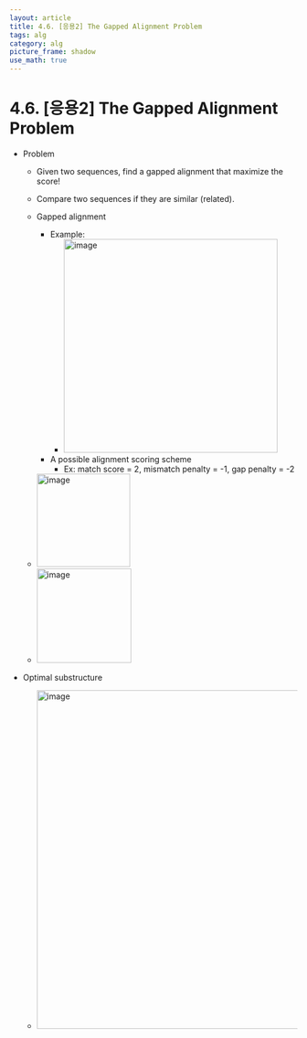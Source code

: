 ```yaml
---
layout: article
title: 4.6. [응용2] The Gapped Alignment Problem
tags: alg
category: alg
picture_frame: shadow
use_math: true
---
```


# 4.6. [응용2] The Gapped Alignment Problem

- Problem
  - Given two sequences, find a gapped alignment that maximize the score!
  - Compare two sequences if they are similar (related). 
  - Gapped alignment
    - Example: 
      - <img width="374" alt="image" src="https://user-images.githubusercontent.com/46957634/182865743-1cb1d17d-d514-46c6-b53e-9a27fb55df10.png">
    - A possible alignment scoring scheme
      - Ex: match score = 2, mismatch penalty = -1, gap penalty = -2

  - <img width="163" alt="image" src="https://user-images.githubusercontent.com/46957634/182865841-14dfc701-2df5-4e5e-ab30-63cb65954c5d.png">
  - <img width="165" alt="image" src="https://user-images.githubusercontent.com/46957634/182865762-446759d3-3536-4313-8cc7-f16c7f2255b0.png">

- Optimal substructure
  - <img width="593" alt="image" src="https://user-images.githubusercontent.com/46957634/182865928-f06b64b1-a79d-4369-bae8-6869462ab451.png">

